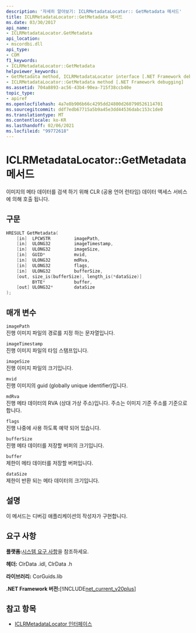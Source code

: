 ```yaml
---
description: '자세히 알아보기: ICLRMetadataLocator:: GetMetadata 메서드'
title: ICLRMetadataLocator::GetMetadata 메서드
ms.date: 03/30/2017
api_name:
- ICLRMetadataLocator.GetMetadata
api_location:
- mscordbi.dll
api_type:
- COM
f1_keywords:
- ICLRMetadataLocator::GetMetadata
helpviewer_keywords:
- GetMetadata method, ICLRMetadataLocator interface [.NET Framework debugging]
- ICLRMetadataLocator::GetMetadata method [.NET Framework debugging]
ms.assetid: 704a8893-ac56-43b4-90ea-715f38ccb40e
topic_type:
- apiref
ms.openlocfilehash: 4a7e8b906b66c4295dd24800d260790526114701
ms.sourcegitcommit: ddf7edb67715a5b9a45e3dd44536dabc153c1de0
ms.translationtype: MT
ms.contentlocale: ko-KR
ms.lasthandoff: 02/06/2021
ms.locfileid: "99772618"
---
```

# <a name="iclrmetadatalocatorgetmetadata-method"></a>ICLRMetadataLocator::GetMetadata 메서드

이미지의 메타 데이터를 검색 하기 위해 CLR (공용 언어 런타임) 데이터 액세스 서비스에 의해 호출 됩니다.  
  
## <a name="syntax"></a>구문  
  
```cpp  
HRESULT GetMetadata(  
    [in]  LPCWSTR         imagePath,  
    [in]  ULONG32         imageTimestamp,  
    [in]  ULONG32         imageSize,  
    [in]  GUID*           mvid,  
    [in]  ULONG32         mdRva,  
    [in]  ULONG32         flags,  
    [in]  ULONG32         bufferSize,  
    [out, size_is(bufferSize), length_is(*dataSize)]  
          BYTE*           buffer,  
    [out] ULONG32*        dataSize  
);  
```  
  
## <a name="parameters"></a>매개 변수  

 `imagePath`  
 진행 이미지 파일의 경로를 지정 하는 문자열입니다.  
  
 `imageTimestamp`  
 진행 이미지 파일의 타임 스탬프입니다.  
  
 `imageSize`  
 진행 이미지 파일의 크기입니다.  
  
 `mvid`  
 진행 이미지의 guid (globally unique identifier)입니다.  
  
 `mdRva`  
 진행 메타 데이터의 RVA (상대 가상 주소)입니다. 주소는 이미지 기준 주소를 기준으로 합니다.  
  
 `flags`  
 진행 나중에 사용 하도록 예약 되어 있습니다.  
  
 `bufferSize`  
 진행 메타 데이터를 저장할 버퍼의 크기입니다.  
  
 `buffer`  
 제한이 메타 데이터를 저장할 버퍼입니다.  
  
 `dataSize`  
 제한이 반환 되는 메타 데이터의 크기입니다.  
  
## <a name="remarks"></a>설명  

 이 메서드는 디버깅 애플리케이션의 작성자가 구현합니다.  
  
## <a name="requirements"></a>요구 사항  

 **플랫폼:**[시스템 요구 사항](../../get-started/system-requirements.md)을 참조하세요.  
  
 **헤더:** ClrData .idl, ClrData .h  
  
 **라이브러리:** CorGuids.lib  
  
 **.NET Framework 버전:**[!INCLUDE[net_current_v20plus](../../../../includes/net-current-v20plus-md.md)]  
  
## <a name="see-also"></a>참고 항목

- [ICLRMetadataLocator 인터페이스](iclrmetadatalocator-interface.md)
